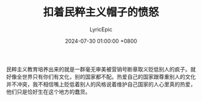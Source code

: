 ﻿---
title: 扣着民粹主义帽子的愤怒
date: 2024-07-30 01:00:00 +0800
author: LyricEpic
---

民粹主义教育培养出来的就是一群毫无审美被营销号断章取义贬低别人的疯子。就好像全世界只有你们有文化，别的国家都不配。热爱自己的国家跟尊重别人的文化并不冲突，我不相信嘴上贬低着别人的风格说着维护自己国家的人心里真的热爱，他们只是恰好生在这个地方的蠢货。